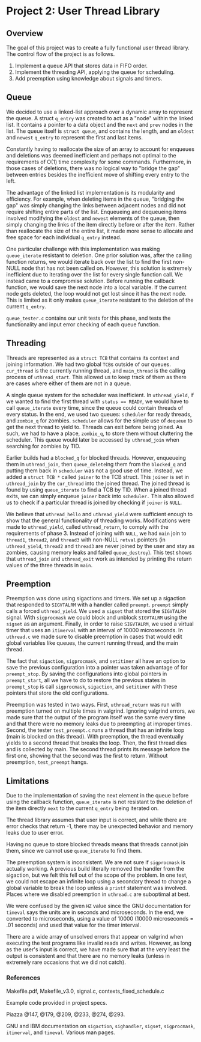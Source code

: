 # Project 2: User Thread Library
## Overview
The goal of this project was to create a fully functional user thread library. The control flow of the project is as follows.
1. Implement a queue API that stores data in FIFO order.
2. Implement the threading API, applying the queue for scheduling.
3. Add preemption using knowledge about signals and timers.

## Queue
We decided to use a linked-list approach over a dynamic array to represent the
queue. A struct `q_entry` was created to act as a "node" within the linked
list. It contains a pointer to a data object and the `next` and `prev` nodes
in the list. The queue itself is `struct queue`, and contains the length, and
an `oldest` and `newest` `q_entry` to represent the first and last items. 

Constantly having to reallocate the size of an array to account for
enqueues and deletions was deemed inefficient and perhaps not optimal to the
requirements of O(1) time complexity for some commands. Furthermore, in those
cases of deletions, there was no logical way to "bridge the gap" between entries
besides the inefficient move of shifting every entry to the left.

The advantage of the linked list implementation is its modularity and
efficiency. For example, when deleting items in the queue, "bridging the gap"
was simply changing the links between adjacent nodes and did not require
shifting entire parts of the list. Enqueueing and dequeueing items involved
modifying the `oldest` and `newest` elements of the queue, then simply changing
the links of the item directly before or after the item. Rather than reallocate
the size of the entire list, it made more sense to allocate and free space for
each individual `q_entry` instead.

One particular challenge with this implementation was making `queue_iterate`
resistant to deletion. One prior solution was, after the calling function
returns, we would iterate back over the list to find the first non-NULL node
that has not been called on. However, this solution is extremely inefficient
due to iterating over the list for every single function call. We instead came
to a compromise solution. Before running the callback function, we would save
the next node into a local variable. If the current node gets deleted, the
loop would not get lost since it has the next node. This is limited as it only
makes `queue_iterate` resistant to the deletion of the current `q_entry`.

`queue_tester.c` contains our unit tests for this phase, and tests the
functionality and input error checking of each queue function.

## Threading
Threads are represented as a `struct TCB` that contains its context and joining
information. We had two global `TCB`s outside of our queues. `cur_thread` is
the currently running thread, and `main_thread` is the calling process of 
`uthread_start`. This allowed us to keep track of them as there are cases where
either of them are not in a queue.

A single queue system for the scheduler was inefficient. In `uthread_yield`, if
we wanted to find the first thread with `status == READY`, we would have to
call `queue_iterate` every time, since the queue could contain threads of every
status. In the end, we used two queues: `scheduler` for ready threads, and
`zombie_q` for zombies. `scheduler` allows for the simple use of `dequeue` to
get the next thread to yield to. Threads can exit before being joined. As such,
we had to have a place, `zombie_q`, to store them without cluttering the
scheduler. This queue would later be accessed by `uthread_join` when searching
for zombies by TID.

Earlier builds had a `blocked_q` for blocked threads. However, enqueueing them
in `uthread_join`, then `queue_delete`ing them from the `blocked_q` and putting
them back in `scheduler` was not a good use of time. Instead, we added a
`struct TCB *` called `joiner` to the TCB struct. This `joiner` is set in
`uthread_join` by the `cur_thread` into the joined thread. The joined thread is
found by using `queue_iterate` to find a TCB by TID. When a joined thread
exits, we can simply enqueue `joiner` back into `scheduler.` This also allowed
us to check if a particular thread is joined by checking if `joiner` is `NULL`.

We believe that `uthread_hello` and `uthread_yield` were sufficient enough to
show that the general functionality of threading works. Modifications were made
to `uthread_yield`, called `uthread_return`, to comply with the requirements of
phase 3. Instead of joining with `NULL`, we had `main` join to `thread1`,
`thread2`, and `thread3` with non-NULL `retval` pointers (in `uthread_yield`,
`thread2` and `thread3` are never joined by the user and stay as zombies,
causing memory leaks and failed `queue_destroy`). This test shows that
`uthread_join` and `uthread_exit` work as intended by printing the
return values of the three threads in `main`.

## Preemption
Preemption was done using sigactions and timers. We set up a sigaction that
responded to `SIGVTALRM` with a handler called `preempt`. `preempt` simply
calls a forced `uthread_yield`. We used a `sigset` that stored
the `SIGVTALRM` signal. With `sigprocmask` we could block and unblock
`SIGVTALRM` using the `sigset` as an argument. Finally, in order to raise
`SIGVTALRM`, we used a virtual timer that uses an `itimerval` with an interval
of 10000 microseconds. In `uthread.c` we made sure to disable preemption in
cases that would edit global variables like queues, the current running thread,
and the main thread.

The fact that `sigaction`, `sigprocmask`, and `setitimer` all have an option to
save the previous configuration into a pointer was taken advantage of for
`preempt_stop`. By saving the configurations into global pointers in
`preempt_start`, all we have to do to restore the previous states in
`preempt_stop` is call `sigprocmask`, `sigaction`, and `setitimer` with these
pointers that store the old configurations.

Preemption was tested in two ways. First, `uthread_return` was run with
preemption turned on multiple times in valgrind. Ignoring valgrind errors, we 
made sure that the output of the program itself was the same every time and
that there were no memory leaks due to preempting at improper times. Second, 
the tester `test_preempt.c` runs a thread that has an infinite loop (main is 
blocked on this thread). With preemption, the thread eventually yields to 
a second thread that breaks the loop. Then, the first thread dies and is
collected by main. The second thread prints its message before the first one,
showing that the second was the first to return. Without preemption, 
`test_preempt` hangs.

## Limitations
Due to the implementation of saving the next element in the queue before using
the callback function, `queue_iterate` is not resistant to the deletion of the
item directly `next` to the current `q_entry` being iterated on.

The thread library assumes that user input is correct, and while there are
error checks that return -1, there may be unexpected behavior and memory leaks
due to user error.

Having no queue to store blocked threads means that threads cannot join them,
since we cannot use `queue_iterate` to find them.

The preemption system is inconsistent. We are not sure if `sigprocmask` is
actually working. A previous build literally removed the handler from the
sigaction, but we felt this fell out of the scope of the problem. In one test,
we could not escape an infinite loop using a secondary thread to change a
global variable to break the loop unless a `printf` statement was involved.
Places where we disabled preemption in `uthread.c` are suboptimal at best.

We were confused by the given `HZ` value since the GNU documentation for 
`timeval` says the units are in seconds and microseconds. In the end, we
converted to microseconds, using a value of 10000 (10000 microseconds = .01
seconds) and used that value for the timer interval.

There are a wide array of unsolved errors that appear on valgrind when
executing the test programs like invalid reads and writes. However, as long as
the user's input is correct, we have made sure that at the very least the
output is consistent and that there are no memory leaks (unless in extremely
rare occasions that we did not catch).

### References
Makefile.pdf, Makefile_v3.0, signal.c, contexts_fixed_schedule.c

Example code provided in project specs.

Piazza  @147, @179, @209, @233, @274, @293.

GNU and IBM documentation on `sigaction`, `sighandler`, `sigset`, 
`sigprocmask`, `itimerval`, and `timeval`. Various man pages.
